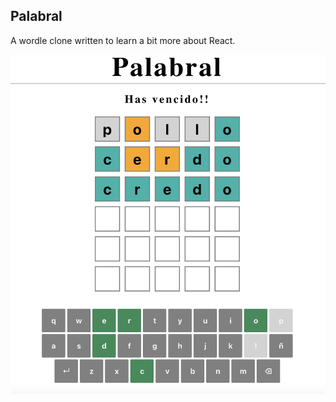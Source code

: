 Palabral
--------
A wordle clone written to learn a bit more about React.

![Palabral Screenshot](palabral.png?raw=true "Palabral Screenshot")
